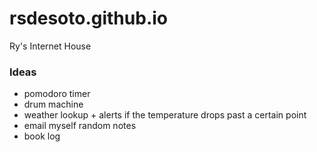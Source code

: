 # rsdesoto.github.io

Ry's Internet House

### Ideas 
* pomodoro timer 
* drum machine
* weather lookup + alerts if the temperature drops past a certain point
* email myself random notes 
* book log

